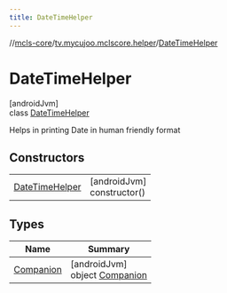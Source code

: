 ```yaml
---
title: DateTimeHelper
---
```

//[mcls-core](../../../index.html)/[tv.mycujoo.mclscore.helper](../index.html)/[DateTimeHelper](index.html)



# DateTimeHelper



[androidJvm]\
class [DateTimeHelper](index.html)

Helps in printing Date in human friendly format



## Constructors


| | |
|---|---|
| [DateTimeHelper](-date-time-helper.html) | [androidJvm]<br>constructor() |


## Types


| Name | Summary |
|---|---|
| [Companion](-companion/index.html) | [androidJvm]<br>object [Companion](-companion/index.html) |

